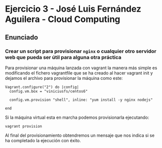 # Ejercicio 3 - José Luis Fernández Aguilera - Cloud Computing
## Enunciado
### Crear un script para provisionar `nginx` o cualquier otro servidor web que pueda ser útil para alguna otra práctica


Para provisionar una máquina lanzada con vagrant la manera más simple es modificando el fichero vagrantfile que se ha creado al hacer vagrant init y dejamos el archivo para provisionar la máquina como este:

```
Vagrant.configure("2") do |config|
  config.vm.box = "viniciusfs/centos6"

  config.vm.provision "shell", inline: "yum install -y nginx nodejs"

end
```

Si la máquina virtual esta en marcha podemos provisionarla ejecutando:

```
vagrant provision
```

Al final del provisionamiento obtendremos un mensaje que nos indica si se ha completado la ejecución con éxito.
